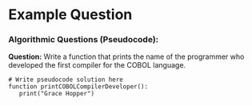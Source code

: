 # Example Question
### Algorithmic Questions (Pseudocode):
**Question:** Write a function that prints the name of the programmer who developed the first compiler for the COBOL language.
```
# Write pseudocode solution here
function printCOBOLCompilerDeveloper():
   print("Grace Hopper")
```